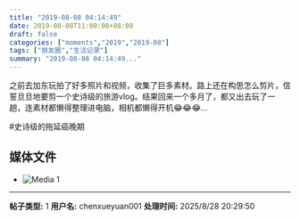 ```yaml
---
title: "2019-08-08 04:14:49"
date: 2019-08-08T11:00:00+08:00
draft: false
categories: ["moments","2019","2019-08"]
tags: ["朋友圈","生活记录"]
summary: "2019-08-08 04:14:49..."
---
```


之前去加东玩拍了好多照片和视频，收集了巨多素材。路上还在构思怎么剪片，信誓旦旦地要剪一个史诗级的旅游vlog。结果回来一个多月了，都又出去玩了一趟，连素材都懒得整理进电脑，相机都懒得开机😂😂😂…

#史诗级的拖延癌晚期

## 媒体文件

- ![Media 1](/Moments/photos/2019-08-08/201908080414490.jpg)

---

**帖子类型:** 1
**用户名:** chenxueyuan001
**处理时间:** 2025/8/28 20:29:50